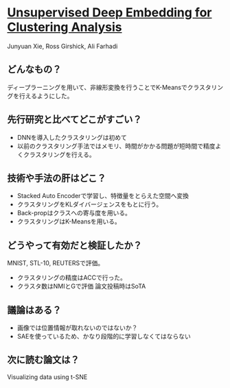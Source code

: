 # [Unsupervised Deep Embedding for Clustering Analysis](https://arxiv.org/pdf/1511.06335.pdf)
Junyuan Xie, Ross Girshick, Ali Farhadi

## どんなもの？
ディープラーニングを用いて、非線形変換を行うことでK-Meansでクラスタリングを行えるようにした。

## 先行研究と比べてどこがすごい？
* DNNを導入したクラスタリングは初めて
* 以前のクラスタリング手法ではメモリ、時間がかかる問題が短時間で精度よくクラスタリングを行える。

## 技術や手法の肝はどこ？
* Stacked Auto Encoderで学習し、特徴量をとらえた空間へ変換
* クラスタリングをKLダイバージェンスをもとに行う。
* Back-propはクラスへの寄与度を用いる。
* クラスタリングはK-Meansを用いる。
## どうやって有効だと検証したか？
MNIST, STL-10, REUTERSで評価。
* クラスタリングの精度はACCで行った。
* クラスタ数はNMIとGで評価
論文投稿時はSoTA

## 議論はある？
* 画像では位置情報が取れないのではないか？
* SAEを使っているため、かなり段階的に学習しなくてはならない

## 次に読む論文は？
Visualizing data using t-SNE
